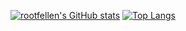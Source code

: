 [![rootfellen's GitHub stats](https://github-readme-stats.vercel.app/api?username=rootfellen)](https://github.com/rootfellen/github-readme-stats)
[![Top Langs](https://github-readme-stats.vercel.app/api/top-langs/?username=rootfellen&hide_progress=true)](https://github.com/rootfellen/github-readme-stats)
